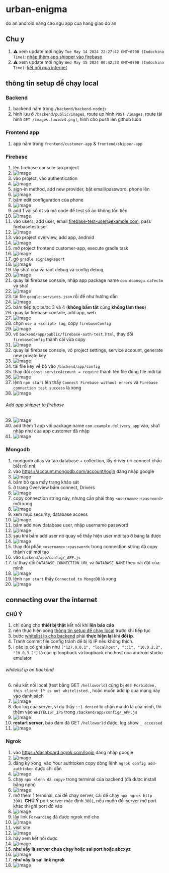 # urban-enigma
do an android nang cao sgu app cua hang giao do an

## Chu y
1. ⚠ xem update mới ngày `Tue May 14 2024 22:27:42 GMT+0700 (Indochina Time)`: [nhập thêm app shipper vào firebase](#add-app-shipper-to-firebase)
2. ⚠ xem update mới ngày `Wed May 15 2024 00:42:23 GMT+0700 (Indochina Time)`: [kết nối qua internet](#connecting-over-the-internet)

## thông tin setup để chạy local

### Backend
1. backend nằm trong `/backend/backend-nodejs`
2. hình lưu ở `/backend/public/images`, route up hình `POST /images`, route tải hình `GET /images.[uuidv4.png]`, hình cho push lên github luôn

### Frontend app
1. app nằm trong `frontend/customer-app` & `frontend/shipper-app`

### Firebase
1. lên firebase console tạo project
2. ![image](https://github.com/bhbghghbgb/urban-enigma/assets/113711814/f6663965-b783-4a06-9ec9-059f2d1e3baa)
3. vào project, vào authentication
4. ![image](https://github.com/bhbghghbgb/urban-enigma/assets/113711814/b436f4a5-fc9b-4b42-a111-53d7016594a5)
5. sign-in method, add new provider, bật email/password, phone lên
6. ![image](https://github.com/bhbghghbgb/urban-enigma/assets/113711814/dafa217b-4284-4572-8d32-11853d9262b5)
7. bấm edit configuration của phone
8. ![image](https://github.com/bhbghghbgb/urban-enigma/assets/113711814/90c8108a-03b5-45fc-94fe-ef16cc38dfbe)
9. add 1 vài số dt và mã code để test số ảo không tốn tiền
10. ![image](https://github.com/bhbghghbgb/urban-enigma/assets/113711814/73482110-4fe8-415a-894a-c79cd8c7cc56)
11. vào users, add user, email firebase-test-user@example.com, pass firebasetestuser
12. ![image](https://github.com/bhbghghbgb/urban-enigma/assets/113711814/20c7d96b-f836-4f64-aedb-e82f3c692292)
13. vào project overview, add app, android
14. ![image](https://github.com/bhbghghbgb/urban-enigma/assets/113711814/ae58ece7-b66e-40cf-9391-f1468c1efe68)
15. mở project frontend customer-app, execute gradle task
16. ![image](https://github.com/bhbghghbgb/urban-enigma/assets/113711814/2cbbc1e1-1f73-4ad9-9aeb-8578d3896c4f)
17. gõ `gradle signingReport`
18. ![image](https://github.com/bhbghghbgb/urban-enigma/assets/113711814/eec96f8f-8624-4156-adc1-273d0605a577)
19. lấy sha1 của variant debug và config debug
20. ![image](https://github.com/bhbghghbgb/urban-enigma/assets/113711814/e0a766d5-1f99-4138-b853-5de2c5ad10a9)
21. quay lại firebase console, nhập app package name `com.doansgu.cafectm` và sha1
22. ![image](https://github.com/bhbghghbgb/urban-enigma/assets/113711814/ecbda996-dc45-4359-8630-0ba48802677f)
23. tải file `google-services.json` rồi để như hướng dẫn
24. ![image](https://github.com/bhbghghbgb/urban-enigma/assets/113711814/53baff49-e3b5-4b23-90d8-6a800ab4684d)
25. bấm tiếp tục bước 3 và 4 (**không bấm tắt** cũng **không làm theo**)
26. quay lại firebase console, add app, web
27. ![image](https://github.com/bhbghghbgb/urban-enigma/assets/113711814/eb6c2af3-4bc9-4d84-b00b-13ea8402e458)
28. chọn `use a <script> tag`, copy `firebaseConfig`
29. ![image](https://github.com/bhbghghbgb/urban-enigma/assets/113711814/52a31fc7-fae6-4fd8-b706-47c9b1409183)
30. vô `backend/app/public/firebase-auth-test.html`, thay đổi `firebaseConfig` thành cái vừa copy
31. ![image](https://github.com/bhbghghbgb/urban-enigma/assets/113711814/00bd7f0c-21a6-403d-814b-71463827cddf)
32. quay lại firebase console, vô project settings, service account, generate new private key
33. ![image](https://github.com/bhbghghbgb/urban-enigma/assets/113711814/b8659ad9-34f3-4013-ac21-6161348856d0)
34. tải file key về bỏ vào `/backend/app/config`
35. thay đổi `const serviceAccount = require` thành tên file đúng file mới tải
36. ![image](https://github.com/bhbghghbgb/urban-enigma/assets/113711814/92fa8e1c-3824-43b6-81b7-6c17461a2e95)
37. lệnh `npm start` lên thấy `Connect Firebase without errors` và `Firebase connection test success` là xong
38. ![image](https://github.com/bhbghghbgb/urban-enigma/assets/113711814/6c91624c-2407-4d7f-9dfc-1a47e5668fcc)
###### Add app shipper to firebase
39. ![image](https://github.com/bhbghghbgb/urban-enigma/assets/113711814/39cef46c-d5fe-4efb-abe1-4deb5a5ba34c)
40. add thêm 1 app với package name `com.example.delivery_app` vào, sha1 nhập như của app customer đã nhập
41. ![image](https://github.com/bhbghghbgb/urban-enigma/assets/113711814/10a0709a-dfde-4e1d-a6d4-595215a47e5f)

### Mongodb
1. mongodb atlas và tạo database + collection, lấy driver uri connect chắc biết rồi nhỉ
2. vào https://account.mongodb.com/account/login đăng nhập google
3. ![image](https://github.com/bhbghghbgb/urban-enigma/assets/113711814/35bc1cb3-c718-4eee-9721-1a1173729103)
4. bấm bỏ qua mấy trang khảo sát
5. ở trang Overview bấm connect, Drivers
6. ![image](https://github.com/bhbghghbgb/urban-enigma/assets/113711814/eb70f95a-c44b-4900-9db2-86412ea04f6f)
7. copy connection string này, nhưng cần phải thay `<username>:<password>` mới xong
8. ![image](https://github.com/bhbghghbgb/urban-enigma/assets/113711814/db6aa923-21a3-4ccc-9ea6-c5cc0f46e74c)
9. xem mục security, database access
10. ![image](https://github.com/bhbghghbgb/urban-enigma/assets/113711814/66c63c02-edb6-4513-a800-493424c2bf45)
11. bấm add new database user, nhập username password
12. ![image](https://github.com/bhbghghbgb/urban-enigma/assets/113711814/7538c9cc-9668-4284-ad5a-04af761d0bb5)
13. sau khi bấm add user nó quay về thấy hiện user mới tạo ở bảng là được
14. ![image](https://github.com/bhbghghbgb/urban-enigma/assets/113711814/61b7cb27-5f9e-4ee6-a08a-13bd9218af11)
15. thay đổi phần `<username>:<password>` trong connection string đã copy thành cái mới tạo
16. vào `backend/app/config/_APP.js`
17. tự thay dổi `DATABASE_CONNECTION_URL` và `DATABASE_NAME` theo cài đặt của mình
18. ![image](https://github.com/bhbghghbgb/urban-enigma/assets/113711814/ae94c6e1-595a-491a-8e57-144b77506f7e)
19. lệnh `npm start` thấy `Connected to MongoDB` là xong
20. ![image](https://github.com/bhbghghbgb/urban-enigma/assets/113711814/6c91624c-2407-4d7f-9dfc-1a47e5668fcc)

## connecting over the internet

### CHÚ Ý
1. chỉ dùng cho **thiết bị thật** kết nối khi **lên báo cáo**
2. nên thực hiện xong [thông tin setup để chạy local](#backend) trước khi tiếp tục
3. bước [whitelist ip cho backend](#whitelist-ip-on-backend) phải **thực hiện lại** khi **đổi ip**.
4. Tránh commit file config tránh để bị lộ IP nếu không thích.
5. ℹ️ các ip có ghi sẵn như `["127.0.0.1", "localhost", "::1", "10.0.2.2", "10.0.3.2"]` là các ip loopback và loopback cho host của android studio emulator
###### whitelist ip on backend
6. nếu kết nối local (test bằng GET `/helloworld`) cũng bị `403 Forbidden, this client IP is not whitelisted.`, hoặc muốn add ip qua mạng này vào danh sách
7. ![image](https://github.com/bhbghghbgb/urban-enigma/assets/113711814/a62fd88c-ef95-4761-a3d5-68cfb08d13ed)
8. đọc log của server, ví dụ thấy `::1 denied` bị chặn mà đó là của mình, thì thêm vào `WHITELIST_IPS` trong `/backend/app/config/_APP.js`
9. ![image](https://github.com/bhbghghbgb/urban-enigma/assets/113711814/ab4a4d79-2483-45cc-9e96-aaf11e0e35d2)
10. **restart server**, bảo đảm đã GET `/helloworld` được, log show `_ accessed`
11. ![image](https://github.com/bhbghghbgb/urban-enigma/assets/113711814/06a3ab83-5408-4613-88d3-e787760998e3)

### Ngrok
1. vào https://dashboard.ngrok.com/login đăng nhập google
2. ![image](https://github.com/bhbghghbgb/urban-enigma/assets/113711814/34ad64b9-0b7e-4ba2-b1f1-ef7bb45b7d4e)
3. đăng ký xong, vào Your authtoken copy dòng lệnh `ngrok config add-authtoken` được chỉ dẫn
4. ![image](https://github.com/bhbghghbgb/urban-enigma/assets/113711814/67c1f446-0c98-4bb1-9865-760d4a554f34)
5. chạy `npx <lệnh đã copy>` trong terminal của backend (đã được install bằng npm)
6. ![image](https://github.com/bhbghghbgb/urban-enigma/assets/113711814/7d9432c7-a28c-4f43-b810-327e14c49dd8)
7. mở thêm 1 terminal, cái để chạy server, cái để chạy `npx ngrok http 3001`. **CHÚ Ý** port server mặc định `3001`, nếu muốn đổi server mở port khác thì ghi port đó vào
8. ![image](https://github.com/bhbghghbgb/urban-enigma/assets/113711814/b7ecd510-6fb6-4814-a0c8-a8132e8be6ac)
9. lấy link `Forwarding` đã được ngrok mở cho
10. ![image](https://github.com/bhbghghbgb/urban-enigma/assets/113711814/c0b012c8-cb76-4c21-bc08-b847e410485a)
11. visit site
12. ![image](https://github.com/bhbghghbgb/urban-enigma/assets/113711814/69951c8a-fa68-4035-95d8-55a951f4cc20)
13. hãy xem kết nối được
14. ![image](https://github.com/bhbghghbgb/urban-enigma/assets/113711814/373afa28-498c-468a-ab7d-8d3451bc3b2c)
15. **như vầy là server chưa chạy hoặc sai port hoặc abcxyz**
16. ![image](https://github.com/bhbghghbgb/urban-enigma/assets/113711814/9c23ba69-da7b-4131-ba8d-dee1e8d463f4)
17. **như vầy là sai link ngrok**
18. ![image](https://github.com/bhbghghbgb/urban-enigma/assets/113711814/584bf072-2dcf-41d2-a4d3-288a742ec191)
